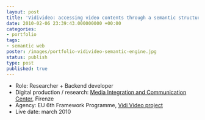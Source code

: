 ```yaml
---
layout: post
title: 'Vidivideo: accessing video contents through a semantic structure'
date: 2010-02-06 23:39:43.000000000 +00:00
categories:
- portfolio
tags:
- semantic web
poster: /images/portfolio-vidivideo-semantic-engine.jpg
status: publish
type: post
published: true
---
```

<ul>
<li>Role: Researcher + Backend developer</li>
<li>Digital production / research: <a href="http://www.micc.unifi.it/">Media  Integration and Communication Center</a>, Firenze</li>
<li>Agency: EU 6th Framework Programme, <a href="http://www.vidivideo.info/">Vidi Video project</a></li>
<li>Live date: march 2010</li>
</ul>
